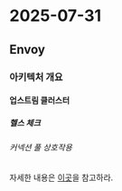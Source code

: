 # 2025-07-31

## Envoy

### 아키텍처 개요

#### 업스트림 클러스터

##### 헬스 체크

###### 커넥션 풀 상호작용

자세한 내용은 [이곳][arch-upstream-clusters-connection-pooling]을 참고하라.

[arch-upstream-clusters-connection-pooling]: https://www.envoyproxy.io/docs/envoy/latest/intro/arch_overview/upstream/connection_pooling#arch-overview-conn-pool-health-checking
